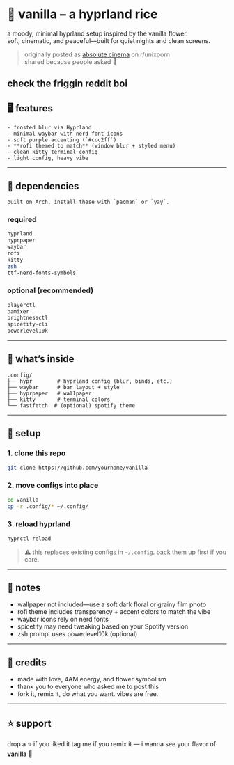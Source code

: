 

# 🌸 vanilla – a hyprland rice

a moody, minimal hyprland setup inspired by the vanilla flower.  
soft, cinematic, and peaceful—built for quiet nights and clean screens.

> originally posted as [absolute cinema](https://www.reddit.com/r/unixporn/comments/1lzvi2j/hyprland_absolute_cinema/) on r/unixporn  
> shared because people asked 💜

check the friggin reddit boi
---

## 🖥️ features
```plaintext
- frosted blur via Hyprland
- minimal waybar with nerd font icons
- soft purple accenting (`#ccc2ff`)
- **rofi themed to match** (window blur + styled menu)
- clean kitty terminal config
- light config, heavy vibe
```
---

## 🔧 dependencies
```
built on Arch. install these with `pacman` or `yay`.
```
### required
```bash
hyprland
hyprpaper
waybar
rofi
kitty
zsh
ttf-nerd-fonts-symbols
````

### optional (recommended)

```bash
playerctl
pamixer
brightnessctl
spicetify-cli
powerlevel10k
```

---

## 📂 what’s inside

```plaintext
.config/
├── hypr        # hyprland config (blur, binds, etc.)
├── waybar      # bar layout + style
├── hyprpaper   # wallpaper
├── kitty       # terminal colors
└── fastfetch  # (optional) spotify theme
```

---

## 🚀 setup

### 1. clone this repo

```bash
git clone https://github.com/yourname/vanilla
```

### 2. move configs into place

```bash
cd vanilla
cp -r .config/* ~/.config/
```

### 3. reload hyprland

```bash
hyprctl reload
```

> ⚠️ this replaces existing configs in `~/.config`. back them up first if you care.

---

## 💬 notes

* wallpaper not included—use a soft dark floral or grainy film photo
* rofi theme includes transparency + accent colors to match the vibe
* waybar icons rely on nerd fonts
* spicetify may need tweaking based on your Spotify version
* zsh prompt uses powerlevel10k (optional)

---

## 🙏 credits

* made with love, 4AM energy, and flower symbolism
* thank you to everyone who asked me to post this
* fork it, remix it, do what you want. vibes are free.

---

## ⭐ support

drop a ⭐ if you liked it
tag me if you remix it — i wanna see your flavor of **vanilla** 🌸

```
